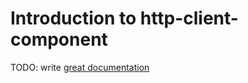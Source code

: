 # Introduction to http-client-component

TODO: write [great documentation](http://jacobian.org/writing/what-to-write/)
